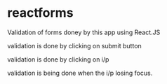 # reactforms
<p>Validation of forms doney by this app using React.JS</p>
<p> validation is done by clicking on submit button</p>
<p> validation is done by clicking  on  i/p </p>
<p> validation is being done when the i/p losing focus.</p>

